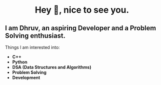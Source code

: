 <h1 align="center">Hey 👋, nice to see you.</h1>
<h2 align="left"><b>I am Dhruv, an aspiring Developer and a Problem Solving enthusiast.</b></h2>

<p align="left">Things I am interested into:</b></p>
<ul>
  <li><b>C++</b></li>
  <li><b>Python</b></li>
  <li><b>DSA (Data Structures and Algorithms)</b></li>
  <li><b>Problem Solving</b></li>
  <li><b>Development</b></li>
</ul>

